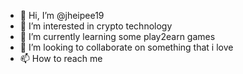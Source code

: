 - 👋 Hi, I’m @jheipee19
- 👀 I’m interested in crypto technology
- 🌱 I’m currently learning some play2earn games
- 💞️ I’m looking to collaborate on something that i love
- 📫 How to reach me 

<!---
jheipee19/jheipee19 is a ✨ special ✨ repository because its `README.md` (this file) appears on your GitHub profile.
You can click the Preview link to take a look at your changes.
--->
